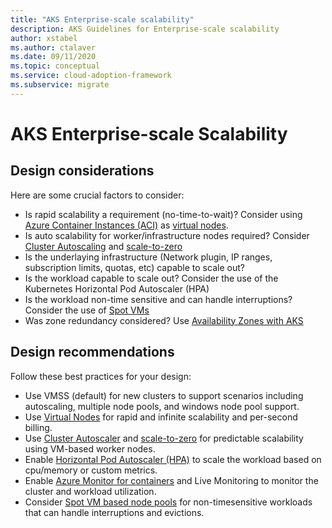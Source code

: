 ```yaml
---
title: "AKS Enterprise-scale scalability"
description: AKS Guidelines for Enterprise-scale scalability
author: xstabel
ms.author: ctalaver
ms.date: 09/11/2020
ms.topic: conceptual
ms.service: cloud-adoption-framework
ms.subservice: migrate
---
```


# AKS Enterprise-scale Scalability

## Design considerations

Here are some crucial factors to consider:

- Is rapid scalability a requirement (no-time-to-wait)? Consider using [Azure Container Instances (ACI)](https://docs.microsoft.com/azure/container-instances/) as [virtual nodes](https://docs.microsoft.com/azure/aks/virtual-nodes-portal).
- Is auto scalability for worker/infrastructure nodes required? Consider [Cluster Autoscaling](https://docs.microsoft.com/azure/aks/cluster-autoscaler) and [scale-to-zero](https://docs.microsoft.com/azure/aks/scale-cluster#scale-user-node-pools-to-0)
- Is the underlaying infrastructure (Network plugin, IP ranges, subscription limits, quotas, etc) capable to scale out?
- Is the workload capable to scale out? Consider the use of the Kubernetes Horizontal Pod Autoscaler (HPA)
- Is the workload non-time sensitive and can handle interruptions? Consider the use of [Spot VMs](https://docs.microsoft.com/azure/aks/spot-node-pool)
- Was zone redundancy considered? Use [Availability Zones with AKS](https://docs.microsoft.com/azure/aks/availability-zones)

## Design recommendations

Follow these best practices for your design:

- Use VMSS (default) for new clusters to support scenarios including autoscaling, multiple node pools, and windows node pool support.
- Use [Virtual Nodes](https://docs.microsoft.com/azure/aks/virtual-nodes-portal) for rapid and infinite scalability and per-second billing.
- Use [Cluster Autoscaler](https://docs.microsoft.com/azure/aks/cluster-autoscaler) and [scale-to-zero](https://docs.microsoft.com/azure/aks/scale-cluster#scale-user-node-pools-to-0) for predictable scalability using VM-based worker nodes.
- Enable [Horizontal Pod Autoscaler (HPA)](https://docs.microsoft.com/azure/aks/concepts-scale#horizontal-pod-autoscaler) to scale the workload based on cpu/memory or custom metrics.
- Enable [Azure Monitor for containers](https://docs.microsoft.com/azure/azure-monitor/insights/container-insights-overview) and Live Monitoring to monitor the cluster and workload utilization.
- Consider [Spot VM based node pools](https://docs.microsoft.com/azure/aks/spot-node-pool) for non-timesensitive workloads that can handle interruptions and evictions.
